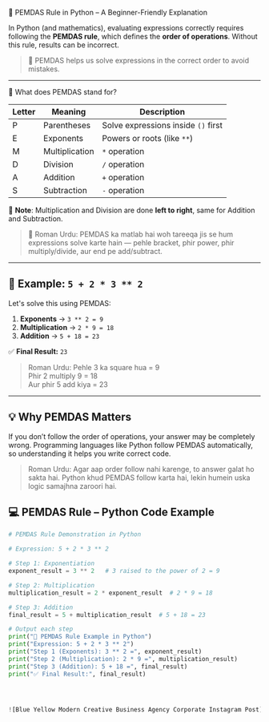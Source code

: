 
 🔢 PEMDAS Rule in Python – A Beginner-Friendly Explanation

In Python (and mathematics), evaluating expressions correctly requires following the **PEMDAS rule**, which defines the **order of operations**. Without this rule, results can be incorrect.

> 📌 PEMDAS helps us solve expressions in the correct order to avoid mistakes.

---

📘 What does PEMDAS stand for?

| Letter | Meaning         | Description                         |
|--------|------------------|-------------------------------------|
| P      | Parentheses      | Solve expressions inside `()` first |
| E      | Exponents        | Powers or roots (like `**`)         |
| M      | Multiplication   | `*` operation                       |
| D      | Division         | `/` operation                       |
| A      | Addition         | `+` operation                       |
| S      | Subtraction      | `-` operation                       |

🧠 **Note**: Multiplication and Division are done **left to right**, same for Addition and Subtraction.

> 🔄 Roman Urdu:
> PEMDAS ka matlab hai woh tareeqa jis se hum expressions solve karte hain — pehle bracket, phir power, phir multiply/divide, aur end pe add/subtract.

---

## 🧪 Example: `5 + 2 * 3 ** 2`

Let's solve this using PEMDAS:

1. **Exponents** → `3 ** 2 = 9`
2. **Multiplication** → `2 * 9 = 18`
3. **Addition** → `5 + 18 = 23`

✅ **Final Result:** `23`

> Roman Urdu:
> Pehle 3 ka square hua = 9  
> Phir 2 multiply 9 = 18  
> Aur phir 5 add kiya = 23

---

## 💡 Why PEMDAS Matters

If you don’t follow the order of operations, your answer may be completely wrong. Programming languages like Python follow PEMDAS automatically, so understanding it helps you write correct code.

> Roman Urdu:
> Agar aap order follow nahi karenge, to answer galat ho sakta hai. Python khud PEMDAS follow karta hai, lekin humein uska logic samajhna zaroori hai.



## 💻 PEMDAS Rule – Python Code Example

```python
# PEMDAS Rule Demonstration in Python

# Expression: 5 + 2 * 3 ** 2

# Step 1: Exponentiation
exponent_result = 3 ** 2   # 3 raised to the power of 2 = 9

# Step 2: Multiplication
multiplication_result = 2 * exponent_result  # 2 * 9 = 18

# Step 3: Addition
final_result = 5 + multiplication_result  # 5 + 18 = 23

# Output each step
print("🔢 PEMDAS Rule Example in Python")
print("Expression: 5 + 2 * 3 ** 2")
print("Step 1 (Exponents): 3 ** 2 =", exponent_result)
print("Step 2 (Multiplication): 2 * 9 =", multiplication_result)
print("Step 3 (Addition): 5 + 18 =", final_result)
print("✅ Final Result:", final_result)




![Blue Yellow Modern Creative Business Agency Corporate Instagram Post]
